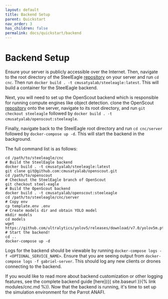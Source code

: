 ```yaml
---
layout: default
title: Backend Setup
parent: Quickstart
nav_order: 3
has_children: false
permalink: docs/quickstart/backend
---
```

# Backend Setup
Ensure your server is publicly accessible over the Internet. Then, navigate to the root directory of the SteelEagle [repository](https://github.com/cmusatyalab/steeleagle/tree/main) on your server and run `cd cnc`. Then run `docker build . -t cmusatyalab/steeleagle:latest`. This will build a container for the SteelEagle backend.

Next, you will need to set up the OpenScout backend which is responsible for running compute engines like object detection. clone the OpenScout [repository](https://github.com/cmusatyalab/openscout) onto the server, navigate to its root directory, and run `git checkout steeleagle` followed by `docker build . -t cmusatyalab/openscout:steeleagle`.

Finally, navigate back to the SteelEagle root directory and run `cd cnc/server` followed by `docker-compose up -d`. This will start the backend in the background.

The full command list is as follows:
```
cd /path/to/steeleagle/cnc
# Build the SteelEagle backend
docker build . -t cmusatyalab/steeleagle:latest
git clone git@github.com:cmusatyalab/openscout.git
cd /path/to/openscout
# Checkout the SteelEagle branch of OpenScout
git checkout steel-eagle
# Build the OpenScout backend
docker build . -t cmusatyalab/openscout:steeleagle
cd /path/to/steeleagle/cnc/server
# Copy env
cp template.env .env
# Create models dir and obtain YOLO model
mkdir models
cd models
wget https://github.com/ultralytics/yolov5/releases/download/v7.0/yolov5m.pt
# Start the backend!
cd ..
docker-compose up -d
```

Logs for the backend should be viewable by running `docker-compose logs -f <OPTIONAL_SERVICE_NAME>`. Ensure that you are seeing output from `docker-compose logs -f gabriel-server`. This should log any new clients or drones connecting to the backend.

If you would like to read more about backend customization or other logging features, see the complete backend guide [here]({{ site.baseurl }}{% link modules/cnc.md %}). Now that the backend is running, it's time to set up the simulation environment for the Parrot ANAFI.
